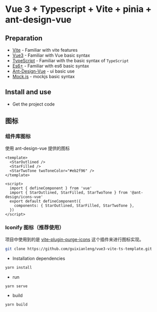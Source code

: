 # Vue 3 + Typescript + Vite + pinia + ant-design-vue

## Preparation

- [Vite](https://vitejs.dev/) - Familiar with vite features
- [Vue3](https://v3.vuejs.org/) - Familiar with Vue basic syntax
- [TypeScript](https://www.typescriptlang.org/) - Familiar with the basic syntax of `TypeScript`
- [Es6+](http://es6.ruanyifeng.com/) - Familiar with es6 basic syntax
- [Ant-Design-Vue](https://2x.antdv.com/docs/vue/introduce-cn/) - ui basic use
- [Mock.js](https://github.com/nuysoft/Mock) - mockjs basic syntax

## Install and use

- Get the project code

## 图标

### 组件库图标

使用 ant-design-vue 提供的图标

```vue
<template>
  <StarOutlined />
  <StarFilled />
  <StarTwoTone twoToneColor="#eb2f96" />
</template>

<script>
  import { defineComponent } from 'vue'
  import { StarOutlined, StarFilled, StarTwoTone } from '@ant-design/icons-vue'
  export default defineComponent({
    components: { StarOutlined, StarFilled, StarTwoTone },
  })
</script>
```

### Iconify 图标（推荐使用）

项目中使用到的是 [vite-plugin-purge-icons](https://github.com/antfu/purge-icons/blob/main/packages/vite-plugin-purge-icons/README.md) 这个插件来进行图标实现。

```bash
git clone https://github.com/guixianleng/vue3-vite-ts-template.git
```

- Installation dependencies

```bash
yarn install
```

- run

```bash
yarn serve
```

- build

```bash
yarn build
```
